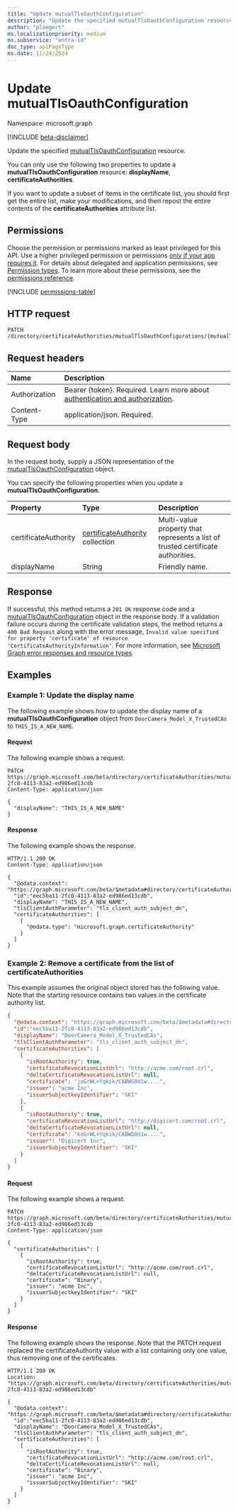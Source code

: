 ```yaml
---
title: "Update mutualTlsOauthConfiguration"
description: "Update the specified mutualTlsOauthConfiguration resource."
author: "ploegert"
ms.localizationpriority: medium
ms.subservice: "entra-id"
doc_type: apiPageType
ms.date: 11/24/2024
---
```


# Update mutualTlsOauthConfiguration

Namespace: microsoft.graph

[!INCLUDE [beta-disclaimer](../../includes/beta-disclaimer.md)]

Update the specified [mutualTlsOauthConfiguration](../resources/mutualtlsoauthconfiguration.md) resource.

You can only use the following two properties to update a **mutualTlsOauthConfiguration** resource: **displayName**, **certificateAuthorities**.

If you want to update a subset of items in the certificate list, you should first get the entire list, make your modifications, and then repost the entire contents of the **certificateAuthorities** attribute list.

## Permissions

Choose the permission or permissions marked as least privileged for this API. Use a higher privileged permission or permissions [only if your app requires it](/graph/permissions-overview#best-practices-for-using-microsoft-graph-permissions). For details about delegated and application permissions, see [Permission types](/graph/permissions-overview#permission-types). To learn more about these permissions, see the [permissions reference](/graph/permissions-reference).

<!-- {
  "blockType": "permissions",
  "name": "mutualtlsoauthconfiguration-update-permissions"
}
-->
[!INCLUDE [permissions-table](../includes/permissions/mutualtlsoauthconfiguration-update-permissions.md)]

## HTTP request

<!-- {
  "blockType": "ignored"
}
-->
``` http
PATCH /directory/certificateAuthorities/mutualTlsOauthConfigurations/{mutualTlsOauthConfigurationId}
```

## Request headers

|Name|Description|
|:---|:---|
|Authorization|Bearer {token}. Required. Learn more about [authentication and authorization](/graph/auth/auth-concepts).|
|Content-Type|application/json. Required.|

## Request body

In the request body, supply a JSON representation of the [mutualTlsOauthConfiguration](../resources/mutualtlsoauthconfiguration.md) object.

You can specify the following properties when you update a **mutualTlsOauthConfiguration**.

|Property|Type|Description|
|:---|:---|:---|
|certificateAuthority|[certificateAuthority](../resources/certificateauthority.md) collection | Multi-value property that represents a list of trusted certificate authorities. |
|displayName|String|Friendly name.|

## Response

If successful, this method returns a `201 OK` response code and a [mutualTlsOauthConfiguration](../resources/mutualtlsoauthconfiguration.md) object in the response body. If a validation failure occurs during the certificate validation steps, the method returns a `400 Bad Request` along with the error message, `Invalid value specified for property 'certificate' of resource 'CertificateAuthorityInformation'`. For more information, see [Microsoft Graph error responses and resource types](/graph/errors).

## Examples

### Example 1: Update the display name

The following example shows how to update the display name of a **mutualTlsOauthConfiguration** object from `DoorCamera_Model_X_TrustedCAs` to `THIS_IS_A_NEW_NAME`.

#### Request

The following example shows a request.
<!-- {
  "blockType": "request",
  "name": "update_mutualtlsoauthconfiguration"
}
-->
```http
PATCH https://graph.microsoft.com/beta/directory/certificateAuthorities/mutualTlsOauthConfigurations/eec5ba11-2fc0-4113-83a2-ed986ed13cdb
Content-Type: application/json

{
  "displayName": "THIS_IS_A_NEW_NAME"
}
```

#### Response
The following example shows the response.
<!-- {
  "blockType": "response",
  "truncated": true,
  "@odata.type": "microsoft.graph.mutualTlsOauthConfiguration"
}
-->
```http
HTTP/1.1 200 OK
Content-Type: application/json

{
  "@odata.context": "https://graph.microsoft.com/beta/$metadata#directory/certificateAuthorities/mutualTlsOauthConfigurations/$entity",
  "id":"eec5ba11-2fc0-4113-83a2-ed986ed13cdb",
  "displayName": "THIS_IS_A_NEW_NAME",
  "tlsClientAuthParameter": "tls_client_auth_subject_dn",
  "certificateAuthorities": [
    {
      "@odata.type": "microsoft.graph.certificateAuthority"
    }
  ]
}
```

### Example 2: Remove a certificate from the list of certificateAuthorities
This example assumes the original object stored has the following value. Note that the starting resource contains two values in the certificate authority list. 

```json
{
  "@odata.context": "https://graph.microsoft.com/beta/$metadata#directory/certificateAuthorities/mutualTlsOauthConfigurations/$entity",
  "id":"eec5ba11-2fc0-4113-83a2-ed986ed13cdb",
  "displayName": "DoorCamera_Model_X_TrustedCAs",
  "tlsClientAuthParameter": "tls_client_auth_subject_dn",
  "certificateAuthorities": [
    {
      "isRootAuthority": true,
      "certificateRevocationListUrl": "http://acme.com/root.crl",
      "deltaCertificateRevocationListUrl": null,
      "certificate": "joGrWL+Yqkik/CABWG0d1w....",
      "issuer": "acme Inc",
      "issuerSubjectkeyIdentifier": "SKI"
    },
    {
      "isRootAuthority": true,
      "certificateRevocationListUrl": "http://digicert.com/root.crl",
      "deltaCertificateRevocationListUrl": null,
      "certificate": "koGrWL+Yqkik/CABWG0d1w....",
      "issuer": "Digicert Inc",
      "issuerSubjectkeyIdentifier": "SKI"
    }
  ]
}
```
#### Request

The following example shows a request.

<!-- {
  "blockType": "request",
  "name": "update_mutualtlsoauthconfiguration_remove_certificate"
}
-->
```http
PATCH https://graph.microsoft.com/beta/directory/certificateAuthorities/mutualTlsOauthConfigurations/eec5ba11-2fc0-4113-83a2-ed986ed13cdb
Content-Type: application/json

{
  "certificateAuthorities": [
    {
      "isRootAuthority": true,
      "certificateRevocationListUrl": "http://acme.com/root.crl",
      "deltaCertificateRevocationListUrl": null,
      "certificate": "Binary",
      "issuer": "acme Inc",
      "issuerSubjectkeyIdentifier": "SKI"
    }
  ]
}
```

#### Response

The following example shows the response. Note that the PATCH request replaced the certificateAuthority value with a list containing only one value, thus removing one of the certificates. 

<!-- {
  "blockType": "response",
  "truncated": true,
  "@odata.type": "microsoft.graph.mutualTlsOauthConfiguration"
}
-->
```http
HTTP/1.1 200 OK
Location: "https://graph.microsoft.com/beta/directory/certificateAuthorities/mutualTlsOauthConfigurations/eec5ba11-2fc0-4113-83a2-ed986ed13cdb"

{
  "@odata.context": "https://graph.microsoft.com/beta/$metadata#directory/certificateAuthorities/mutualTlsOauthConfigurations/$entity",
  "id":"eec5ba11-2fc0-4113-83a2-ed986ed13cdb",
  "displayName": "DoorCamera_Model_X_TrustedCAs",
  "tlsClientAuthParameter": "tls_client_auth_subject_dn",
  "certificateAuthorities": [
    {
      "isRootAuthority": true,
      "certificateRevocationListUrl": "http://acme.com/root.crl",
      "deltaCertificateRevocationListUrl": null,
      "certificate": "Binary",
      "issuer": "acme Inc",
      "issuerSubjectkeyIdentifier": "SKI"
    }
  ]
}
```
